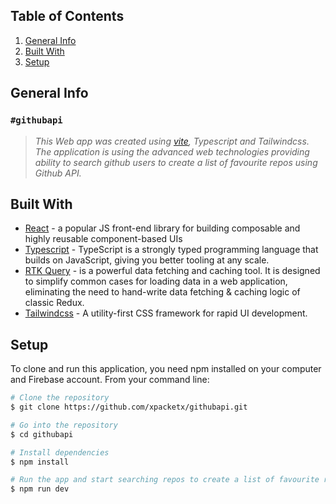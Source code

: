 ## Table of Contents
1. [General Info](#general-info)
2. [Built With](#built-with)
3. [Setup](#setup)

## General Info
### `#githubapi`
> *This Web app was created using [vite](https://vitejs.dev/guide), Typescript and Tailwindcss.
> The application is using the advanced web technologies providing ability to search github users to create a list of favourite repos using Github API.*

## Built With
* [React](https://reactjs.org/docs/getting-started.html) - a popular JS front-end library for building composable and highly reusable component-based UIs
* [Typescript](https://www.typescriptlang.org) - TypeScript is a strongly typed programming language that builds on JavaScript, giving you better tooling at any scale. 
* [RTK Query](https://redux-toolkit.js.org/rtk-query/overview) - is a powerful data fetching and caching tool. It is designed to simplify common cases for loading data in a web application, eliminating the need to hand-write data fetching & caching logic of classic Redux.
* [Tailwindcss](https://tailwindcss.com) - A utility-first CSS framework for rapid UI development.

## Setup
To clone and run this application, you need npm installed on your computer and Firebase account. From your command line:
````sh
# Clone the repository
$ git clone https://github.com/xpacketx/githubapi.git

# Go into the repository
$ cd githubapi

# Install dependencies
$ npm install

# Run the app and start searching repos to create a list of favourite repos.
$ npm run dev  
````

